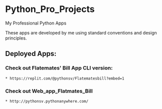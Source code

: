 # Python_Pro_Projects
My Professional Python Apps

These apps are developed by me using standard conventions and design principles.

## Deployed Apps:
### Check out Flatemates' Bill App CLI version:
    * https://replit.com/@pythonsv/Flatematesbill?embed=1
### Check out Web_app_Flatmates_Bill 
    * http://pythonsv.pythonanywhere.com/
